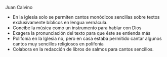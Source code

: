 Juan Calvino
- En la iglesia solo se permiten cantos monódicos sencillas sobre textos exclusivamente bíblicos en lengua vernácula.
- Concibe la música como un instrumento para hablar con Dios
- Exagera la pronunciación del texto para que éste se entienda más
- Polifonía en la Iglesia no, pero en casa estaba permitido cantar algunos cantos muy sencillos religiosos en polifonía 
- Colabora en la redacción de libros de salmos para cantos sencillos.